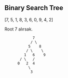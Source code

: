 ## Binary Search Tree

[7, 5, 1, 8, 3, 6, 0, 9, 4, 2]

Root 7 alırsak.

                    
                 7
                / \
               5    8
              / \    \
             1   6    9
           / \   /    
          0   2  4
               \
                3